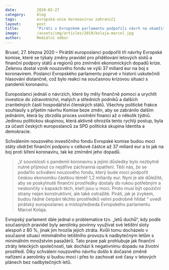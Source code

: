 ```yaml
---
date:         2020-03-27
category:     blog
tags:         evropská-unie koronavirus zahraničí
layout:       post
title:        "Piráti v Evropském parlamentu podpořili návrh na okamžitou pomoc proti koronavirové pandemii"
image:        /assets/img/articles/2019/kolaja-marcel.jpg
author:       Mediální odbor
--- 
```



Brusel, 27. března 2020 – Pirátští europoslanci podpořili tři návrhy Evropské komise, které se týkaly změny pravidel pro přidělování letových slotů a finanční podpory států a regionů pro zmírnění ekonomických dopadů krize. Zelenou dostal vznik nouzového fondu ve výši 37 miliard eur na boj s koronavirem. Poslanci Evropského parlamentu poprvé v historii uskutečnili hlasování distančně, což bylo reakcí na současnou krizovou situaci s pandemií koronaviru.

Europoslanci jednali o návrzích, které by měly finančně pomoci a urychlit investice do zdravotnictví, malých a středních podniků a dalších zranitelných částí hospodářství členských států. Všechny politické frakce souhlasily s přijetím návrhu Komise beze změn,  aby se zabránilo dalším jednáním, která by zbrzdila proces uvolnění financí až o několik týdnů. Jedinou politickou skupinou, která aktivně ohrozila tento rychlý postup, byla za účasti českých europoslanců za SPD politická skupina Identita a demokracie.

Schválením nouzového investičního fondu Evropské komise budou moci státy obdržet finanční podporu v celkové částce až 37 miliard eur a to jak na boj proti šíření koronaviru, tak ke zmírnění jeho dopadů. 

> „V souvislosti s pandemií koronaviru a jejími důsledky bylo nezbytně nutné přijmout co nejdříve záchranná opatření. Těší nás, že se podařilo schválení nouzového fondu, který bude moci podpořit českou ekonomiku částkou téměř 1,2 miliardy eur. Nyní je ale důležité, aby se poskytnuté finanční prostředky dostaly do rukou potřebným a neskončily v kapsách těch, kteří jsou u moci. Proto musí být opoziční strany nejen konstruktivní, ale také ostražité. Piráti, jak je zvykem, budou řádné  čerpání těchto prostředků velmi podrobně hlídat “ uvedl pirátský europoslanec a místopředseda Evropského parlamentu Marcel Kolaja.

Evropský parlament dále jednal o problematice tzv. „letů duchů“, kdy podle současných pravidel byly aerolinky povinny využívat své letištní sloty alespoň z 80 %, jinak jim hrozila jejich ztráta. Kvůli tomu docházelo  v současné situaci minimálního letištního provozu k nadbytečným letům s minimálním množstvím pasažérů. Tato praxe pak prohlubuje jak finanční ztráty leteckých společností, tak dochází k negativnímu dopadu na životní prostředí. Díky schválení nouzového návrhu došlo k dočasné změně nařízení a aerolinky si budou moci i přes to zachovat své časy v letových plánech bez nadbytečných letů.
